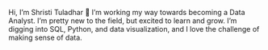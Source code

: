 Hi, I’m Shristi Tuladhar 👋
I’m working my way towards becoming a Data Analyst. I’m pretty new to the field, but excited to learn and grow.
I’m digging into SQL, Python, and data visualization, and I love the challenge of making sense of data.
